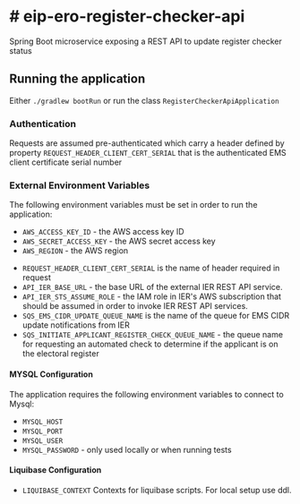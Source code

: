 # # eip-ero-register-checker-api
Spring Boot microservice exposing a REST API to update register checker status

## Running the application
Either `./gradlew bootRun` or run the class `RegisterCheckerApiApplication`

### Authentication
Requests are assumed pre-authenticated which carry a header defined by property `REQUEST_HEADER_CLIENT_CERT_SERIAL` that is the authenticated EMS client certificate serial number

### External Environment Variables
The following environment variables must be set in order to run the application:
* `AWS_ACCESS_KEY_ID` - the AWS access key ID
* `AWS_SECRET_ACCESS_KEY` - the AWS secret access key
* `AWS_REGION` - the AWS region
- `REQUEST_HEADER_CLIENT_CERT_SERIAL` is the name of header required in request
- `API_IER_BASE_URL` - the base URL of the external IER REST API service.
- `API_IER_STS_ASSUME_ROLE` - the IAM role in IER's AWS subscription that should be assumed in order to invoke IER REST API services.
- `SQS_EMS_CIDR_UPDATE_QUEUE_NAME` is the name of the queue for EMS CIDR update notifications from IER
- `SQS_INITIATE_APPLICANT_REGISTER_CHECK_QUEUE_NAME` - the queue name for requesting an automated check to determine if the applicant is on the electoral register

#### MYSQL Configuration
The application requires the following environment variables to connect to Mysql:
* `MYSQL_HOST`
* `MYSQL_PORT`
* `MYSQL_USER`
* `MYSQL_PASSWORD` - only used locally or when running tests

#### Liquibase Configuration
* `LIQUIBASE_CONTEXT` Contexts for liquibase scripts.
  For local setup use ddl.